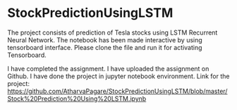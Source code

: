 # StockPredictionUsingLSTM

The project consists of prediction of Tesla stocks using LSTM Recurrent Neural Network. The notebook has been made interactive by using tensorboard interface. Please clone the file and run it for activating Tensorboard.

I have completed the assignment. I have uploaded the assignment on Github. I have done the project in jupyter notebook environment. Link for the project: https://github.com/AtharvaPagare/StockPredictionUsingLSTM/blob/master/Stock%20Prediction%20Using%20LSTM.ipynb
